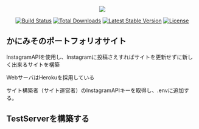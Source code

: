 <p align="center"><img src="https://laravel.com/assets/img/components/logo-laravel.svg"></p>

<p align="center">
<a href="https://travis-ci.org/laravel/framework"><img src="https://travis-ci.org/laravel/framework.svg" alt="Build Status"></a>
<a href="https://packagist.org/packages/laravel/framework"><img src="https://poser.pugx.org/laravel/framework/d/total.svg" alt="Total Downloads"></a>
<a href="https://packagist.org/packages/laravel/framework"><img src="https://poser.pugx.org/laravel/framework/v/stable.svg" alt="Latest Stable Version"></a>
<a href="https://packagist.org/packages/laravel/framework"><img src="https://poser.pugx.org/laravel/framework/license.svg" alt="License"></a>
</p>

## かにみそのポートフォリオサイト

InstagramAPIを使用し、Instagramに投稿さえすればサイトを更新せずに新しく出来るサイトを構築

WebサーバはHerokuを採用している

サイト構築者（サイト運営者）のInstagramAPIキーを取得し、.envに追加する。

## TestServerを構築する


